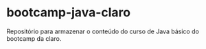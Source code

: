 # bootcamp-java-claro
Repositório para armazenar o conteúdo do curso de Java básico do bootcamp da claro.
